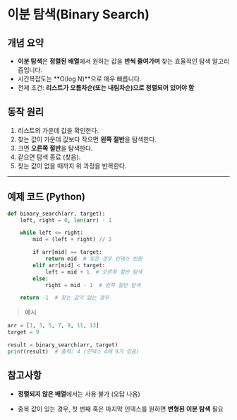 # 이분 탐색(Binary Search)

## 개념 요약
- **이분 탐색**은 **정렬된 배열**에서 원하는 값을 **반씩 줄여가며** 찾는 효율적인 탐색 알고리즘입니다.
- 시간복잡도는 **O(log N)**으로 매우 빠릅니다.
- 전제 조건: **리스트가 오름차순(또는 내림차순)으로 정렬되어 있어야 함**

## 동작 원리
1. 리스트의 가운데 값을 확인한다.
2. 찾는 값이 가운데 값보다 작으면 **왼쪽 절반**을 탐색한다.
3. 크면 **오른쪽 절반**을 탐색한다.
4. 같으면 탐색 종료 (찾음).
5. 찾는 값이 없을 때까지 위 과정을 반복한다.

---

## 예제 코드 (Python)

```python
def binary_search(arr, target):
    left, right = 0, len(arr) - 1

    while left <= right:
        mid = (left + right) // 2

        if arr[mid] == target:
            return mid  # 찾은 경우 인덱스 반환
        elif arr[mid] < target:
            left = mid + 1  # 오른쪽 절반 탐색
        else:
            right = mid - 1  # 왼쪽 절반 탐색

    return -1  # 찾는 값이 없는 경우
```

> 예시

```py
arr = [1, 3, 5, 7, 9, 11, 13]
target = 9

result = binary_search(arr, target)
print(result)  # 출력: 4 (인덱스 4에 9가 있음)
```

## 참고사항
- **정렬되지 않은 배열**에서는 사용 불가 (오답 나옴)

- 중복 값이 있는 경우, 첫 번째 혹은 마지막 인덱스를 원하면 **변형된 이분 탐색** 필요
